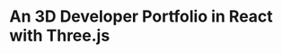 # An 3D Developer Portfolio in React with Three.js

<!-- ![3D Website](https://i.ibb.co/ryytGVx/Screenshot-2023-11-25-at-11-28-11-AM.png) -->

### 
###
### 
### 

